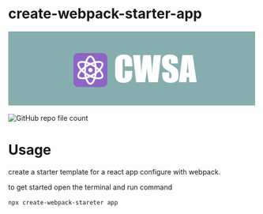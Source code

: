 # create-webpack-starter-app

![logo](<https://github.com/rapthappynbiang/create-webpack-starter-app/blob/master/CWSA (2).png?raw=true>)

![GitHub repo file count](https://img.shields.io/github/directory-file-count/rapthappynbiang/create-webpack-starter-app)

# Usage

create a starter template for a react app configure with webpack.

to get started open the terminal and run command

```sh
npx create-webpack-stareter app
```
